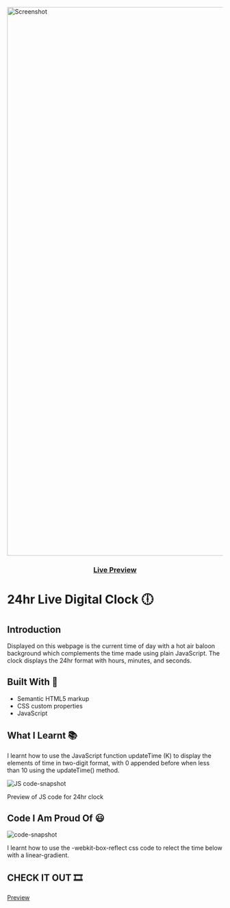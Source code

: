 <img width="1280" alt="Screenshot" src="https://github.com/Osaze-ai/24hr-live-digital-clock/assets/130580788/c6383672-3c6d-4ad3-a3b2-c93b670457fc">

<div align="center">
  <h3>
    <a href="https://osaze-ai.github.io/24hr-live-digital-clock/" color="white">
      Live Preview 
    </a>
    </div>

# 24hr Live Digital Clock :clock6:

## Introduction 

Displayed on this webpage is the current time of day with a hot air baloon background which complements the time made using plain JavaScript. The clock displays the 24hr format with hours, minutes, and seconds.

## Built With :hammer:

- Semantic HTML5 markup
- CSS custom properties
- JavaScript

## What I Learnt :books:

I learnt how to use the JavaScript function updateTime (K) to display the elements of time in two-digit format, with 0 appended before when less than 10 using the updateTime() method. 

![JS code-snapshot](https://github.com/Osaze-ai/24hr-live-digital-clock/assets/130580788/e0c4fd29-3da1-4c9d-beab-1c363a0000ca)

Preview of JS code for 24hr clock


## Code I Am Proud Of :smiley:

![code-snapshot](https://github.com/Osaze-ai/24hr-live-digital-clock/assets/130580788/250ef985-21a3-417c-8a05-bdd9c424d86e)

I learnt how to use the -webkit-box-reflect css code to relect the time below with a linear-gradient. 

## CHECK IT OUT :film_strip:
<p> <a href="https://osaze-ai.github.io/24hr-live-digital-clock/" color="white"> Preview </a> </div>


